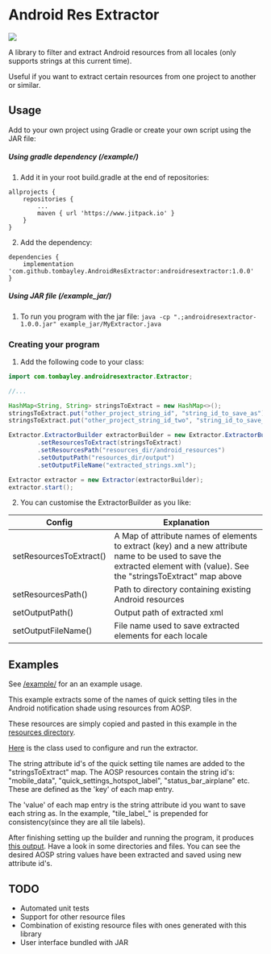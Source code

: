 # Android Res Extractor

[![](https://jitpack.io/v/tombayley/AndroidResExtractor.svg)](https://jitpack.io/#tombayley/AndroidResExtractor)

A library to filter and extract Android resources from all locales (only supports strings at this current time).

Useful if you want to extract certain resources from one project to another or similar.




## Usage
Add to your own project using Gradle or create your own script using the JAR file:

##### Using gradle dependency (/example/)
1. Add it in your root build.gradle at the end of repositories:
```
allprojects {
    repositories {
        ...
        maven { url 'https://www.jitpack.io' }
    }
}
```
2. Add the dependency:
```
dependencies {
    implementation 'com.github.tombayley.AndroidResExtractor:androidresextractor:1.0.0'
}
```

##### Using JAR file (/example_jar/)
1. To run you program with the jar file:
`java -cp ".;androidresextractor-1.0.0.jar" example_jar/MyExtractor.java`



### Creating your program
1. Add the following code to your class:
```java
import com.tombayley.androidresextractor.Extractor;

//...

HashMap<String, String> stringsToExtract = new HashMap<>();
stringsToExtract.put("other_project_string_id", "string_id_to_save_as");
stringsToExtract.put("other_project_string_id_two", "string_id_to_save_as_two");

Extractor.ExtractorBuilder extractorBuilder = new Extractor.ExtractorBuilder()
        .setResourcesToExtract(stringsToExtract)
        .setResourcesPath("resources_dir/android_resources")
        .setOutputPath("resources_dir/output")
        .setOutputFileName("extracted_strings.xml");

Extractor extractor = new Extractor(extractorBuilder);
extractor.start();
```

2. You can customise the ExtractorBuilder as you like:

| Config | Explanation |
| --- | --- |
| setResourcesToExtract() | A Map of attribute names of elements to extract (key) and a new attribute name to be used to save the extracted element with (value). See the "stringsToExtract" map above |
| setResourcesPath() | Path to directory containing existing Android resources |
| setOutputPath() | Output path of extracted xml |
| setOutputFileName() | File name used to save extracted elements for each locale |



## Examples
See [/example/](https://github.com/tombayley/AndroidResExtractor/tree/master/example/src/main) for an an example usage.

This example extracts some of the names of quick setting tiles in the Android notification shade using resources from AOSP.

These resources are simply copied and pasted in this example in the [resources directory](https://github.com/tombayley/AndroidResExtractor/tree/master/example/src/main/resources/android_resources).

[Here](https://github.com/tombayley/AndroidResExtractor/blob/master/example/src/main/java/com/tombayley/androidresextractorexample/MyExtractor.java)
is the class used to configure and run the extractor.

The string attribute id's of the quick setting tile names are added to the "stringsToExtract" map.
The AOSP resources contain the string id's: "mobile_data", "quick_settings_hotspot_label", "status_bar_airplane" etc.
These are defined as the 'key' of each map entry.

The 'value' of each map entry is the string attribute id you want to save each string as. In the example, "tile_label_" is prepended for consistency(since they are all tile labels).

After finishing setting up the builder and running the program, it produces [this output](https://github.com/tombayley/AndroidResExtractor/tree/master/example/src/main/resources/output).
Have a look in some directories and files. You can see the desired AOSP string values have been extracted and saved using new attribute id's.




## TODO
- Automated unit tests
- Support for other resource files
- Combination of existing resource files with ones generated with this library
- User interface bundled with JAR
